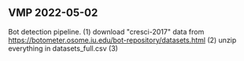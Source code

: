 ## VMP 2022-05-02 
Bot detection pipeline. 
(1) download "cresci-2017" data from https://botometer.osome.iu.edu/bot-repository/datasets.html
(2) unzip everything in datasets_full.csv
(3) 